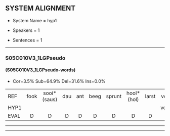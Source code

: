 
## SYSTEM ALIGNMENT

- System Name = hyp1

- Speakers = 1

- Sentences = 1

---

### S05C010V3_1LGPseudo

#### (S05C010V3_1LGPseudo-words)

- Cor=3.5%	Sub=64.9%	Del=31.6%	Ins=0.0%

|  |  |  |  |  |  |  |  |  |  |  |  |  |  |  |  |  |  |  |  |  |  |  |  |  |  |  |  |  |  |  |  |  |  |  |  |  |  |  |  |  |  |  |  |  |  |  |  |  |  |  |  |  |  |  |  |  |  |
|:--- |:---:|:---:|:---:|:---:|:---:|:---:|:---:|:---:|:---:|:---:|:---:|:---:|:---:|:---:|:---:|:---:|:---:|:---:|:---:|:---:|:---:|:---:|:---:|:---:|:---:|:---:|:---:|:---:|:---:|:---:|:---:|:---:|:---:|:---:|:---:|:---:|:---:|:---:|:---:|:---:|:---:|:---:|:---:|:---:|:---:|:---:|:---:|:---:|:---:|:---:|:---:|:---:|:---:|:---:|:---:|:---:|:---:|
| REF | fook | sooi*(saus) | dau | ant | beeg | sprunt | hool*(hol) | larst | vout | zwoei | fam | * | * | vaap | sprieuw | keng | * | * | * | doer | * | * | plirt*(sliert) | jien | * | * | * | * | * | guul | hoekt | neeuw | noork | vid*(vind) | zans*(zand) | * | * | * | * | *(hans) | spaai | sjalt | heik | * | * | sank | roen | frijk | eem | * | schard | grek | dron*(dronk) | * | snaaf | * | stuid |
| HYP1 |  |  |  |  |  |  |  |  | vook | saus | dij | and | pe | sprint | hol | last | voud | wal | fan | a | cht | vap | spril | ki | o | entour | slicht | lum | t | nu | hoekt |  |  |  |  |  |  |  | ne | ovint | zat | a | hans | prei | ertgijk | sank |  |  |  | roe | ijk | één | gard | gk | ton | ef | duit |
| EVAL | D | D | D | D | D | D | D | D | S | S | S | S | S | S | S | S | S | S | S | S | S | S | S | S | S | S | S | S | S | S |  | D | D | D | D | D | D | D | S | S | S | S | S | S | S |  | D | D | D | S | S | S | S | S | S | S | S |
---

---

